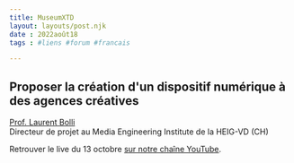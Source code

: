 ```yaml
---
title: MuseumXTD  
layout: layouts/post.njk  
date : 2022août18
tags : #liens #forum #francais

---
```

## Proposer la création d'un dispositif numérique à des agences créatives

[Prof. Laurent Bolli](https://www.linkedin.com/in/laurentbolli/)  
Directeur de projet au Media Engineering Institute de la HEIG-VD (CH)

  
Retrouver le live du 13 octobre [sur notre chaîne YouTube](https://www.youtube.com/channel/UCTZJM5WsXDkH8QgMdACUNyw).  